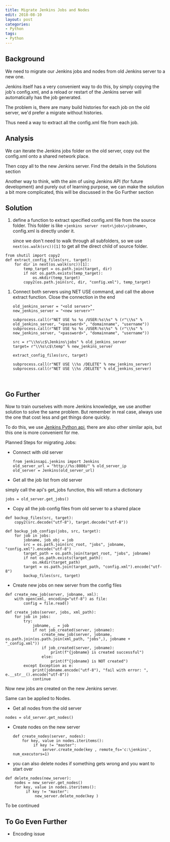 ```yaml
---
title: Migrate Jenkins Jobs and Nodes
edit: 2018-08-10
layout: post
categories:
- Python
tags:
- Python
---
```


## Background

We need to migrate our Jenkins jobs and nodes from old Jenkins server to a new one.

Jenkins itself has a very convenient way to do this, by simply copying the job's config.xml, and a reload or restart of the Jenkins server will automatically has the job generated.

The problem is, there are many build histories for each job on the old server, we'd prefer a migrate without histories.

Thus need a way to extract all the config.xml file from each job.

## Analysis

We can iterate the Jenkins jobs folder on the old server, copy out the config.xml onto a shared network place.

Then copy all to the new Jenkins server. Find the details in the Solutions section

Another way to think, with the aim of using Jenkins API (for future development) and purely out of learning purpose, we can make the solution a bit more complicated, this will be discussed in the Go Further section

## Solution

1. define a function to extract specified config.xml file from the source folder. This folder is like ```<jenkins server root>\jobs\<jobname>```, config.xml is directly under it.

   since we don't need to walk through all subfolders, so we use ```next(os.walk(src))[1]``` to get all the direct child of source folder.

```
from shutil import copy2
def extract_config_files(src, target):
    for dir in next(os.walk(src))[1]:
        temp_target = os.path.join(target, dir)
        if not os.path.exists(temp_target):
            os.mkdir(temp_target)
        copy2(os.path.join(src, dir, "config.xml"), temp_target)
```

1. Connect both servers using NET USE command, and call the above extract function. Close the connection in the end

   ```
   old_jenkins_server = "<old server>"
   new_jenkins_server = "<new server>""

   subprocess.call(r"NET USE %s %s /USER:%s\%s" % (r"\\%s" % old_jenkins_server, "<password>", "domainname", "username"))
   subprocess.call(r"NET USE %s %s /USER:%s\%s" % (r"\\%s" % new_jenkins_server, "<password>", "domainname", "username"))

   src = r"\\%s\c$\Jenkins\jobs" % old_jenkins_server
   target= r"\\%s\c$\temp" % new_jenkins_server

   extract_config_files(src, target)

   subprocess.call(r"NET USE \\%s /DELETE" % new_jenkins_server)
   subprocess.call(r"NET USE \\%s /DELETE" % old_jenkins_server)
   ```

   ​

## Go Further

Now to train ourselves with more Jenkins knowledge, we use another solution to solve the same problem. But remember in real case, always use the one that cost less and get things done quickly.

To do this, we use [Jenkins Python api](https://github.com/salimfadhley/jenkinsapi), there are also other similar apis, but this one is more convenient for me.

Planned Steps for migrating Jobs:

- Connect with old server

  ```
  from jenkinsapi.jenkins import Jenkins
  old_server_url = "http://%s:8080/" % old_server_ip
  old_server = Jenkins(old_server_url)
  ```


- Get all the job list from old server

simply call the api's get_jobs function, this will return a dictionary

```
jobs = old_server.get_jobs()
```

- Copy all the job config files from old server to a shared place

```
def backup_files(src, target):
    copy2(src.decode("utf-8"), target.decode("utf-8"))
    
def backup_job_configs(jobs, src, target):
    for job in jobs:
        jobname, job_obj = job
        src = os.path.join(src_root, "jobs", jobname, "config.xml").encode("utf-8")
        target_path = os.path.join(target_root, "jobs", jobname)
        if not os.path.exists(target_path):
            os.mkdir(target_path)
        target = os.path.join(target_path, "config.xml").encode("utf-8")
        backup_files(src, target)
```

- Create new jobs on new server from the config files

```
def create_new_job(server, jobname, xml):
    with open(xml, encoding="utf-8") as file:
        config = file.read()

def create_jobs(server, jobs, xml_path):
    for job in jobs:
        try:
            jobname, _ = job
            if not job_created(server, jobname):
                create_new_job(server, jobname, os.path.join(os.path.join(xml_path, "jobs",), jobname + "_config.xml"))
                if job_created(server, jobname):
                    print(f"{jobname} is created successful")
                else:
                    print(f"{jobname} is NOT created")
        except Exception as e:
            print(jobname.encode("utf-8"), "fail with error: ", e.__str__().encode("utf-8"))
            continue
```

Now new jobs are created on the new Jenkins server.

Same can be applied to Nodes.

- Get all nodes from the old server

```
nodes = old_server.get_nodes()
```

- Create nodes on the new server

  ```
  def create_nodes(server, nodes):
      for key, value in nodes.iteritems():
           if key != "master":
               server.create_node(key , remote_fs='c:\jenkins', num_executors=1)
  ```

- you can also delete nodes if something gets wrong and you want to start over

```
def delete_nodes(new_server):
    nodes = new_server.get_nodes()
    for key, value in nodes.iteritems():
         if key != "master":
             new_server.delete_node(key )
```



To be continued

## To Go Even Further

- Encoding issue

